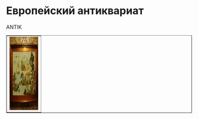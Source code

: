 <html>
<head>
<meta charset="utf-8">
  <title>CHERDANTIQUE</title>
</head>
<body>
 <h1>Европейский антиквариат</h1>
<p>ANTIK</p>
 <table border="1" cellspacing="4" cellpadding="12">
<tr>
<td  align="center" width="78" height="102" >
<img src="DSC09675.JPG" 
  width="200" height="200" alt="panno"
  title="Увеличение и уменьшение"
 onmouseover="this.width=800;this.height=800"
 onmouseout="this.width=800;this.height=800">
 </td>
</tr>
</table>
</body>
</html>


